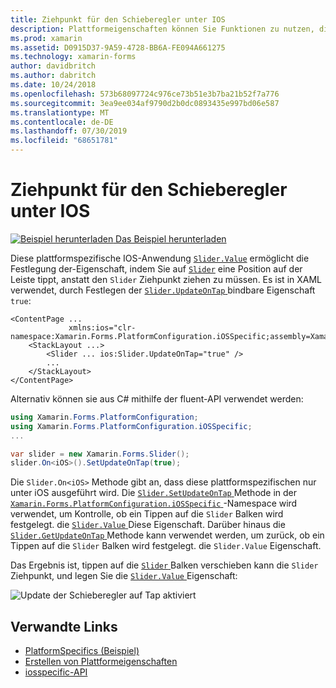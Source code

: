 ```yaml
---
title: Ziehpunkt für den Schieberegler unter IOS
description: Plattformeigenschaften können Sie Funktionen zu nutzen, die nur auf einer bestimmten Plattform verfügbar ist ohne die Implementierung der benutzerdefinierten Renderern und Effekte. In diesem Artikel wird erläutert, wie Sie die plattformspezifische IOS-Anwendung verwenden, die die Eigenschaft "Slider. Value" durch Tippen auf den Schieberegler festlegen kann.
ms.prod: xamarin
ms.assetid: D0915D37-9A59-4728-BB6A-FE094A661275
ms.technology: xamarin-forms
author: davidbritch
ms.author: dabritch
ms.date: 10/24/2018
ms.openlocfilehash: 573b68097724c976ce73b51e3b7ba21b52f7a776
ms.sourcegitcommit: 3ea9ee034af9790d2b0dc0893435e997bd06e587
ms.translationtype: MT
ms.contentlocale: de-DE
ms.lasthandoff: 07/30/2019
ms.locfileid: "68651781"
---
```

# <a name="slider-thumb-tap-on-ios"></a>Ziehpunkt für den Schieberegler unter IOS

[![Beispiel herunterladen](~/media/shared/download.png) Das Beispiel herunterladen](https://docs.microsoft.com/samples/xamarin/xamarin-forms-samples/userinterface-platformspecifics)

Diese plattformspezifische IOS-Anwendung [`Slider.Value`](xref:Xamarin.Forms.Slider.Value) ermöglicht die Festlegung der-Eigenschaft, indem Sie auf [`Slider`](xref:Xamarin.Forms.Slider) eine Position auf der Leiste tippt, anstatt den `Slider` Ziehpunkt ziehen zu müssen. Es ist in XAML verwendet, durch Festlegen der [ `Slider.UpdateOnTap` ](xref:Xamarin.Forms.PlatformConfiguration.iOSSpecific.Slider.UpdateOnTapProperty) bindbare Eigenschaft `true`:

```xaml
<ContentPage ...
             xmlns:ios="clr-namespace:Xamarin.Forms.PlatformConfiguration.iOSSpecific;assembly=Xamarin.Forms.Core">
    <StackLayout ...>
        <Slider ... ios:Slider.UpdateOnTap="true" />
        ...
    </StackLayout>
</ContentPage>
```

Alternativ können sie aus C# mithilfe der fluent-API verwendet werden:

```csharp
using Xamarin.Forms.PlatformConfiguration;
using Xamarin.Forms.PlatformConfiguration.iOSSpecific;
...

var slider = new Xamarin.Forms.Slider();
slider.On<iOS>().SetUpdateOnTap(true);
```

Die `Slider.On<iOS>` Methode gibt an, dass diese plattformspezifischen nur unter iOS ausgeführt wird. Die [ `Slider.SetUpdateOnTap` ](xref:Xamarin.Forms.PlatformConfiguration.iOSSpecific.Slider.SetUpdateOnTap(Xamarin.Forms.IPlatformElementConfiguration{Xamarin.Forms.PlatformConfiguration.iOS,Xamarin.Forms.Slider},System.Boolean)) Methode in der [ `Xamarin.Forms.PlatformConfiguration.iOSSpecific` ](xref:Xamarin.Forms.PlatformConfiguration.iOSSpecific) -Namespace wird verwendet, um Kontrolle, ob ein Tippen auf die `Slider` Balken wird festgelegt. die [ `Slider.Value` ](xref:Xamarin.Forms.Slider.Value) Diese Eigenschaft. Darüber hinaus die [ `Slider.GetUpdateOnTap` ](xref:Xamarin.Forms.PlatformConfiguration.iOSSpecific.Slider.GetUpdateOnTap(Xamarin.Forms.IPlatformElementConfiguration{Xamarin.Forms.PlatformConfiguration.iOS,Xamarin.Forms.Slider})) Methode kann verwendet werden, um zurück, ob ein Tippen auf die `Slider` Balken wird festgelegt. die `Slider.Value` Eigenschaft.

Das Ergebnis ist, tippen auf die [ `Slider` ](xref:Xamarin.Forms.Slider) Balken verschieben kann die `Slider` Ziehpunkt, und legen Sie die [ `Slider.Value` ](xref:Xamarin.Forms.Slider.Value) Eigenschaft:

![](slider-thumb-images/slider-updateontap.png "Update der Schieberegler auf Tap aktiviert")

## <a name="related-links"></a>Verwandte Links

- [PlatformSpecifics (Beispiel)](https://docs.microsoft.com/samples/xamarin/xamarin-forms-samples/userinterface-platformspecifics)
- [Erstellen von Plattformeigenschaften](~/xamarin-forms/platform/platform-specifics/index.md#creating-platform-specifics)
- [iosspecific-API](xref:Xamarin.Forms.PlatformConfiguration.iOSSpecific)
